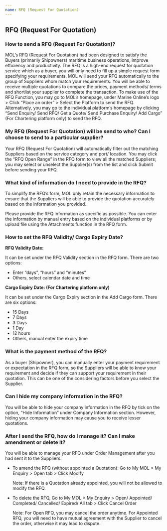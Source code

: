 ```yaml
---
name: RFQ (Request For Quotation)
---
```


## RFQ (Request For Quotation)

###  How to send a RFQ (Request For Quotation)?

MOL’s RFQ (Request For Quotation) had been designed to satisfy the Buyers (primarily Shipowners) maritime business operations, improve efficiency and productivity. The RFQ is a high-end request for quotation service which as a buyer, you will only need to fill up a simple request form specifying your requirements. MOL will send your RFQ automatically to the group of Suppliers whom match your requirements. You will be able to receive multiple quotations to compare the prices, payment methods/ terms and shortlist your supplier to complete the transaction. To make use of the RFQ Function, you may go to MOL’s homepage, under Marine Online’s logo > Click “Place an order” > Select the Platform to send the RFQ. Alternatively, you may go to the individual platform’s homepage by clicking “Send Enquiry/ Send RFQ/ Get a Quote/ Send Purchase Enquiry/ Add Cargo” (For Chartering platform only) to send the RFQ.


###  My RFQ (Request For Quotation) will be send to who? Can I choose to send to a particular supplier?

Your RFQ (Request For Quotation) will automatically filter out the matching Suppliers based on the service category and port/ location. You may click the “RFQ Open Range” in the RFQ form to view all the matched Suppliers; you may select or unselect the Supplier(s) from the list and click Submit before sending your RFQ.

###  What kind of information do I need to provide in the RFQ?

To simplify the RFQ’s form, MOL only retain the necessary information to ensure that the Suppliers will be able to provide the quotation accurately based on the information you provided.

Please provide the RFQ information as specific as possible. You can enter the information by manual entry based on the individual platforms or by upload file using the Attachments function in the RFQ form.

###  How to set the RFQ Validity/ Cargo Expiry Date?

**RFQ Validity Date:**

It can be set under the RFQ Validity section in the RFQ form. There are two options:

-	Enter “days”, “hours” and “minutes”
-	Others, select calendar date and time

**Cargo Expiry Date: (For Chartering platform only)**

It can be set under the Cargo Expiry section in the Add Cargo form. There are six options:

-	15 Days
-	7 Days
-	3 Days
-	1 Day
-	12 hours
-	Others, manual enter the expiry time

###  What is the payment method of the RFQ?

As a buyer (Shipowner), you can manually enter your payment requirement or expectation in the RFQ form, so the Suppliers will be able to know your requirement and decide if they can support your requirement in their quotation. This can be one of the considering factors before you select the Supplier.

###  Can I hide my company information in the RFQ?

You will be able to hide your company information in the RFQ by tick on the option, “Hide Information” under Company Information section. However, hiding your company information may cause you to receive lesser quotations.

###  After I send the RFQ, how do I manage it? Can I make amendment or delete it?

You will be able to manage your RFQ under Order Management after you had sent it to the Suppliers. 

-	To amend the RFQ (without appointed a Quotation): Go to My MOL > My Enquiry > Open tab > Click Modify

	Note: If there is a Quotation already appointed, you will not be allowed to modify the RFQ. 

-	To delete the RFQ, Go to My MOL > My Enquiry > Open/ Appointed/ Completed/ Cancelled/ Expired/ All tab > Click Cancel Order

	Note: For Open RFQ, you may cancel the order anytime. For Appointed RFQ, you will need to have mutual agreement with the Supplier to cancel the order, otherwise it may lead to dispute.




